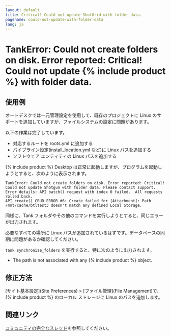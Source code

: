 ```yaml
---
layout: default
title: Critical! Could not update ShotGrid with folder data.
pagename: could-not-update-with-folder-data
lang: ja
---
```


# TankError: Could not create folders on disk. Error reported: Critical! Could not update {% include product %} with folder data.

## 使用例

オートデスクでは一元管理設定を使用して、既存のプロジェクトに Linux のサポートを追加していますが、ファイルシステムの設定に問題があります。

以下の作業は完了しています。

- 対応するルートを roots.yml に追加する
- パイプライン設定(install_location.yml など)に Linux パスを追加する
- ソフトウェア エンティティの Linux パスを追加する

{% include product %} Desktop は正常に起動しますが、プログラムを起動しようとすると、次のように表示されます。

```
TankError: Could not create folders on disk. Error reported: Critical! Could not update Shotgun with folder data. Please contact support. Error details: API batch() request with index 0 failed.  All requests rolled back.
API create() CRUD ERROR #6: Create failed for [Attachment]: Path /mnt/cache/btltest3 doesn't match any defined Local Storage.
```

同様に、Tank フォルダやその他のコマンドを実行しようとすると、同じエラーが出力されます。

必要なすべての場所に Linux パスが追加されているはずです。データベースの同期に問題があるか確認してください。

`tank synchronize_folders` を実行すると、特に次のように出力されます。

- The path is not associated with any {% include product %} object.

## 修正方法

[サイト基本設定](Site Preferences) > [ファイル管理](File Management)で、{% include product %} のローカル ストレージに Linux のパスを追加します。


## 関連リンク

[コミュニティの完全なスレッド](https://community.shotgridsoftware.com/t/first-time-setting-up-shotgun-and-i-have-this-error/9384)を参照してください。